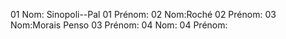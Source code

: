 01 Nom: Sinopoli--Pal
01 Prénom:
02 Nom:Roché
02 Prénom:
03 Nom:Morais Penso
03 Prénom:
04 Nom:
04 Prénom:
